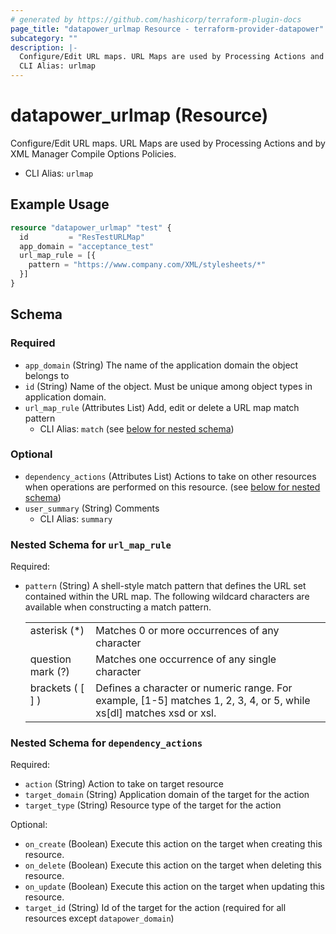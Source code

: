 ```yaml
---
# generated by https://github.com/hashicorp/terraform-plugin-docs
page_title: "datapower_urlmap Resource - terraform-provider-datapower"
subcategory: ""
description: |-
  Configure/Edit URL maps. URL Maps are used by Processing Actions and by XML Manager Compile Options Policies.
  CLI Alias: urlmap
---
```


# datapower_urlmap (Resource)

Configure/Edit URL maps. URL Maps are used by Processing Actions and by XML Manager Compile Options Policies.
  - CLI Alias: `urlmap`

## Example Usage

```terraform
resource "datapower_urlmap" "test" {
  id         = "ResTestURLMap"
  app_domain = "acceptance_test"
  url_map_rule = [{
    pattern = "https://www.company.com/XML/stylesheets/*"
  }]
}
```

<!-- schema generated by tfplugindocs -->
## Schema

### Required

- `app_domain` (String) The name of the application domain the object belongs to
- `id` (String) Name of the object. Must be unique among object types in application domain.
- `url_map_rule` (Attributes List) Add, edit or delete a URL map match pattern
  - CLI Alias: `match` (see [below for nested schema](#nestedatt--url_map_rule))

### Optional

- `dependency_actions` (Attributes List) Actions to take on other resources when operations are performed on this resource. (see [below for nested schema](#nestedatt--dependency_actions))
- `user_summary` (String) Comments
  - CLI Alias: `summary`

<a id="nestedatt--url_map_rule"></a>
### Nested Schema for `url_map_rule`

Required:

- `pattern` (String) A shell-style match pattern that defines the URL set contained within the URL map. The following wildcard characters are available when constructing a match pattern. <table><tr><td valign="top">asterisk (*)</td><td valign="top">Matches 0 or more occurrences of any character</td></tr><tr><td valign="top">question mark (?)</td><td valign="top">Matches one occurrence of any single character</td></tr><tr><td valign="top">brackets ( [ ] )</td><td valign="top">Defines a character or numeric range. For example, [1-5] matches 1, 2, 3, 4, or 5, while xs[dl] matches xsd or xsl.</td></tr></table>


<a id="nestedatt--dependency_actions"></a>
### Nested Schema for `dependency_actions`

Required:

- `action` (String) Action to take on target resource
- `target_domain` (String) Application domain of the target for the action
- `target_type` (String) Resource type of the target for the action

Optional:

- `on_create` (Boolean) Execute this action on the target when creating this resource.
- `on_delete` (Boolean) Execute this action on the target when deleting this resource.
- `on_update` (Boolean) Execute this action on the target when updating this resource.
- `target_id` (String) Id of the target for the action (required for all resources except `datapower_domain`)
